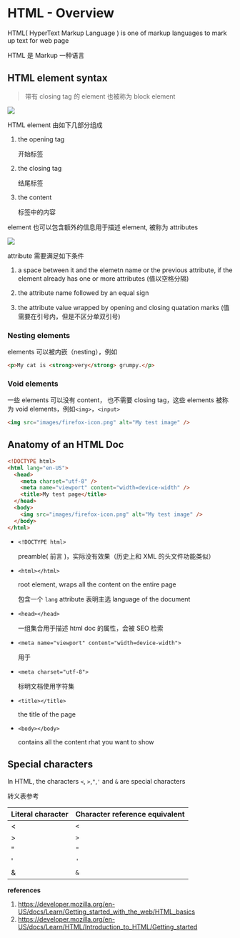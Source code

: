 # HTML - Overview

HTML( HyperText Markup Language ) is one of  markup languages to mark up text for web page

HTML 是 Markup 一种语言

## HTML element syntax

> 带有 closing tag 的 element 也被称为 block element

![](https://developer.mozilla.org/en-US/docs/Learn/Getting_started_with_the_web/HTML_basics/grumpy-cat-small.png)

HTML element 由如下几部分组成

1. the opening tag

   开始标签

2. the closing tag

   结尾标签

3. the content

   标签中的内容

element 也可以包含额外的信息用于描述 element, 被称为 attributes

![](https://developer.mozilla.org/en-US/docs/Learn/Getting_started_with_the_web/HTML_basics/grumpy-cat-attribute-small.png)

attribute 需要满足如下条件

1. a space between it and the elemetn name or the previous attribute, if the element already has one or more attributes (值以空格分隔)

2. the attribute name followed by an equal sign

3. the attribute value wrapped by opening and closing quatation marks (值需要在引号内，但是不区分单双引号)

### Nesting elements

elements 可以被内嵌（nesting），例如

```html
<p>My cat is <strong>very</strong> grumpy.</p>
```

### Void elements

一些 elements 可以没有 content， 也不需要 closing tag，这些 elements 被称为 void elements，例如`<img>`，`<input>`

```html
<img src="images/firefox-icon.png" alt="My test image" />
```

## Anatomy of an HTML Doc

```html
<!DOCTYPE html>
<html lang="en-US">
  <head>
    <meta charset="utf-8" />
    <meta name="viewport" content="width=device-width" />
    <title>My test page</title>
  </head>
  <body>
    <img src="images/firefox-icon.png" alt="My test image" />
  </body>
</html>
```

- `<!DOCTYPE html>`

  preamble( 前言 )，实际没有效果（历史上和 XML 的头文件功能类似）

- `<html></html>`

  root element, wraps all the content on the entire page

  包含一个 `lang` attribute 表明主选 language of the document

- `<head></head>`

  一组集合用于描述 html doc 的属性，会被 SEO 检索

- `<meta name="viewport" content="width=device-width">`

  用于

- `<meta charset="utf-8">`

  标明文档使用字符集

- `<title></title>`

  the title of  the page

- `<body></body>`

  contains all the content rhat you want to show

## Special characters

In HTML, the characters `<`, `>`,`"`,`'` and `&` are special characters

转义表参考

| Literal character | Character reference equivalent |
| ----------------- | ------------------------------ |
| <                 | `<`                            |
| >                 | `>`                            |
| "                 | `"`                            |
| '                 | `'`                            |
| &                 | `&`                            |



**references**

1. https://developer.mozilla.org/en-US/docs/Learn/Getting_started_with_the_web/HTML_basics
2. https://developer.mozilla.org/en-US/docs/Learn/HTML/Introduction_to_HTML/Getting_started